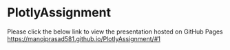# PlotlyAssignment
Please click the below link to view the presentation hosted on GitHub Pages
https://manojprasad581.github.io/PlotlyAssignment/#1
